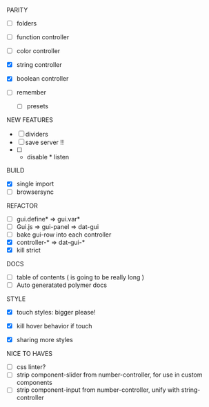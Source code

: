 PARITY

- [ ] folders
- [ ] function controller
- [ ] color controller
- [x] string controller
- [x] boolean controller

- [ ] remember
    - [ ] presets

NEW FEATURES

- [ ] dividers
- [ ] save server !!
- [ ] * disable * listen

BUILD

- [x] single import
- [ ] browsersync

REFACTOR

- [ ] gui.define* => gui.var*
- [ ] Gui.js => gui-panel => dat-gui
- [ ] bake gui-row into each controller
- [x] controller-* => dat-gui-*
- [x] kill strict

DOCS

- [ ] table of contents ( is going to be really long )
- [ ] Auto generatated polymer docs

STYLE

- [x] touch styles: bigger please!
- [x] kill hover behavior if touch
- [x] sharing more styles


NICE TO HAVES

- [ ] css linter?
- [ ] strip component-slider from number-controller, for use in custom components
- [ ] strip component-input from number-controller, unify with string-controller
